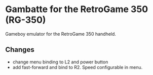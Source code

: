 # Gambatte for the RetroGame 350 (RG-350)
Gameboy emulator for the RetroGame 350 handheld.

## Changes
- change menu binding to L2 and power button
- add fast-forward and bind to R2. Speed configurable in menu.

